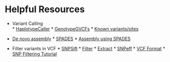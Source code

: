 # Helpful Resources

* Variant Calling  
      * [HaplotypeCaller](https://software.broadinstitute.org/gatk/documentation/tooldocs/current/org_broadinstitute_gatk_tools_walkers_haplotypecaller_HaplotypeCaller.php)
      * [GenotypeGVCFs](https://software.broadinstitute.org/gatk/documentation/tooldocs/current/org_broadinstitute_gatk_tools_walkers_variantutils_GenotypeGVCFs.php)
      * [Known variants/sites](https://software.broadinstitute.org/gatk/documentation/article.php?id=1247)


* [De novo assembly](https://github.com/lexnederbragt/INF-BIO9120_fall2013_de_novo_assembly/blob/master/practicals/02_Mapping_reads_to_an_assembly.md)
      * [SPADES](http://cab.spbu.ru/software/spades/)
      * [Assembly using SPADES](http://inf-biox121.readthedocs.io/en/2015/Assembly/practicals/06_Assembly_using_SPADES.html)

* Filter variants in VCF
      * [SNPSift]()
         * [Filter](http://snpeff.sourceforge.net/SnpSift.html#filter)
         * [Extract](http://snpeff.sourceforge.net/SnpSift.html#Extract)
      * [SNPeff](http://snpeff.sourceforge.net/SnpSift.html)
      * [VCF Format](http://www.internationalgenome.org/wiki/Analysis/Variant%20Call%20Format/vcf-variant-call-format-version-40/)
      * [SNP Filtering Tutorial](http://ddocent.com/filtering/)
    
